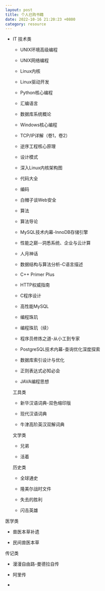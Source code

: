 ```yaml
---
layout: post
title: 个人已购书籍
date: 2022-10-16 21:20:23 +0800
category: resource
---
```


* IT 技术类

  - UNIX环境高级编程

  - UNIX网络编程
 
  - Linux内核

  - Linux驱动开发

  - Python核心编程

  - 汇编语言

  - 数据库系统概论

  - Windows核心编程

  - TCP/IP详解（卷1，卷2）

  - 逆序工程核心原理

  - 设计模式

  - 深入Linux内核架构图
  
  - 代码大全

  - 编码

  - 白帽子谈Web安全

  - 算法

  - 算法导论

  - MySQL技术内幕-InnoDB存储引擎

  - 性能之巅--洞悉系统、企业与云计算

  - 人月神话

  - 数据结构与算法分析-C语言描述

  - C++ Primer Plus

  - HTTP权威指南

  - C程序设计

  - 高性能MySQL

  - 编程珠玑

  - 编程珠玑（续）

  - 程序员修炼之道-从小工到专家

  - PostgreSQL技术内幕-查询优化深度探索

  - 数据库索引设计与优化

  - 正则表达式必知必会

  - JAVA编程思想
 

  工具类
  - 新华汉语词典-双色缩印版

  - 现代汉语词典

  - 牛津高阶英汉双解词典

  文学类

  - 兄弟

  - 活着


  历史类

  - 全球通史

  - 隆美尔战时文件

  - 失去的胜利

  - 闪击英雄

医学类

 - 兽医本草补遗

 - 民间兽医本草

 传记类

 - 漫漫自由路-曼德拉自传

 - 阿里传

 - 


